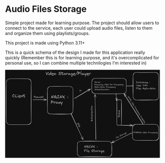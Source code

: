# Audio Files Storage
Simple project made for learning purpose.
The project should allow users to connect to the service, each user could upload audio files, listen to them and organize them using playlists/groups.

This project is made using Python 3.11+

This is a quick schema of the design I made for this application really quickly (Remember this is for learning purpose, and it's overcomplicated for personal use, so I can combine multiple technilogies I'm interested in)

![alt text](./img/audio_storage_system_design.png)